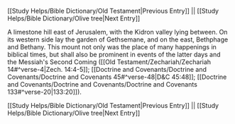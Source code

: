 [[Study Helps/Bible Dictionary/Old Testament|Previous Entry]]  ||  [[Study Helps/Bible Dictionary/Olive tree|Next Entry]]

 A limestone hill east of Jerusalem, with the Kidron valley lying between. On its western side lay the garden of Gethsemane, and on the east, Bethphage and Bethany. This mount not only was the place of many happenings in biblical times, but shall also be prominent in events of the latter days and the Messiah's Second Coming ([[Old Testament/Zechariah/Zechariah 14#^verse-4|Zech. 14:4-5]]; [[Doctrine and Covenants/Doctrine and Covenants/Doctrine and Covenants 45#^verse-48|D&C 45:48]]; [[Doctrine and Covenants/Doctrine and Covenants/Doctrine and Covenants 133#^verse-20|133:20]]).

[[Study Helps/Bible Dictionary/Old Testament|Previous Entry]]  ||  [[Study Helps/Bible Dictionary/Olive tree|Next Entry]]